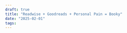 ```yaml
---
draft: true
title: "Readwise + Goodreads + Personal Pain = Booky"
date: "2025-02-01"
tags: 
---
```


